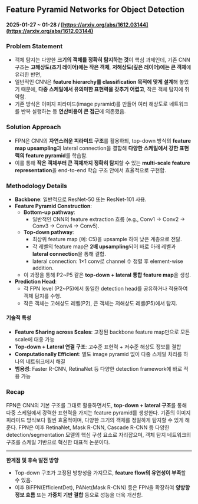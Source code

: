 ## Feature Pyramid Networks for Object Detection  
#### 2025-01-27 ~ 01-28 / [https://arxiv.org/abs/1612.03144](https://arxiv.org/abs/1612.03144)

### Problem Statement
- 객체 탐지는 다양한 **크기의 객체를 정확히 탐지하는 것**이 핵심 과제인데, 기존 CNN 구조는 **고해상도(초기 레이어)에는 작은 객체**, **저해상도(깊은 레이어)에는 큰 객체**에 유리한 반면,
- 일반적인 CNN은 **feature hierarchy를 classification 목적에 맞게 설계**해 놓았기 때문에, **다중 스케일에서 유의미한 표현력을 갖추기 어렵고**, 작은 객체 탐지에 취약함.
- 기존 방식은 이미지 피라미드(image pyramid)를 만들어 여러 해상도로 네트워크를 반복 실행하는 등 **연산비용이 큰 접근**에 의존했음.

### Solution Approach
- FPN은 CNN의 **자연스러운 피라미드 구조**를 활용하되, top-down 방식의 **feature map upsampling**과 lateral connection을 결합해 **다양한 스케일에서 강한 표현력의 feature pyramid**를 학습함.
- 이를 통해 **작은 객체부터 큰 객체까지 정확히 탐지**할 수 있는 **multi-scale feature representation**을 end-to-end 학습 구조 안에서 효율적으로 구현함.

### Methodology Details
- **Backbone**: 일반적으로 ResNet-50 또는 ResNet-101 사용.
- **Feature Pyramid Construction**:
  - **Bottom-up pathway**:
    - 일반적인 CNN의 feature extraction 흐름 (e.g., Conv1 → Conv2 → Conv3 → Conv4 → Conv5).
  - **Top-down pathway**:
    - 최상위 feature map (예: C5)을 upsample 하여 낮은 계층으로 전달.
    - 각 레벨의 feature map은 **2배 upsampling**되어 바로 아래 레벨과 **lateral connection**을 통해 결합.
    - lateral connection: 1×1 conv로 channel 수 정렬 후 element-wise addition.
  - 이 과정을 통해 P2~P5 같은 **top-down + lateral 통합 feature map**을 생성.
- **Prediction Head**:
  - 각 FPN level (P2~P5)에서 동일한 detection head를 공유하거나 적용하여 객체 탐지를 수행.
  - 작은 객체는 고해상도 레벨(P2), 큰 객체는 저해상도 레벨(P5)에서 탐지.

#### 기술적 특성
- **Feature Sharing across Scales**: 고정된 backbone feature map만으로 모든 scale에 대응 가능
- **Top-down + Lateral 연결 구조**: 고수준 표현력 + 저수준 해상도 정보를 결합
- **Computationally Efficient**: 별도 image pyramid 없이 다중 스케일 처리를 하나의 네트워크에서 해결
- **범용성**: Faster R-CNN, RetinaNet 등 다양한 detection framework에 바로 적용 가능

### Recap
FPN은 CNN의 기본 구조를 그대로 활용하면서도, **top-down + lateral 구조**를 통해 다중 스케일에서 강력한 표현력을 가지는 feature pyramid를 생성한다. 기존의 이미지 피라미드 방식보다 훨씬 효율적이며, 다양한 크기의 객체를 정밀하게 탐지할 수 있게 해준다. FPN은 이후 RetinaNet, Mask R-CNN, Cascade R-CNN 등 다양한 detection/segmentation 모델의 핵심 구성 요소로 자리잡으며, 객체 탐지 네트워크의 구조를 스케일 기반으로 혁신한 대표적 논문이다.

---

**한계점 및 후속 발전 방향**
- Top-down 구조가 고정된 방향성을 가지므로, **feature flow의 유연성이 부족**할 수 있음.
- 이후 BiFPN(EfficientDet), PANet(Mask R-CNN) 등은 FPN을 확장하여 **양방향 정보 흐름** 또는 **가중치 기반 결합** 등으로 성능을 더욱 개선함.
